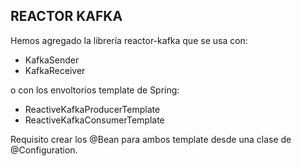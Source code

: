 
## REACTOR KAFKA

Hemos agregado la librería reactor-kafka que se usa con:

* KafkaSender
* KafkaReceiver

o con los envoltorios template de Spring:

* ReactiveKafkaProducerTemplate
* ReactiveKafkaConsumerTemplate

Requisito crear los @Bean para ambos template desde una clase de @Configuration.

